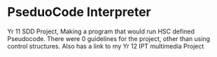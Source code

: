 # PseduoCode Interpreter

Yr 11 SDD Project, Making a program that would run HSC defined Pseudocode. There were 0 guidelines for the project, other than using control structures. Also has a link to my Yr 12 IPT multimedia Project
